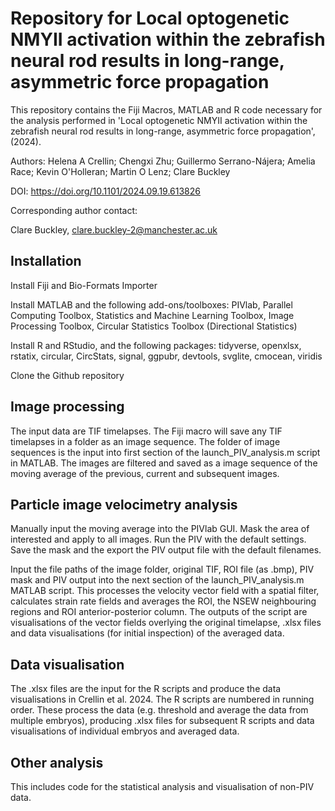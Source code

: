 # Repository for Local optogenetic NMYII activation within the zebrafish neural rod results in long-range, asymmetric force propagation

This repository contains the Fiji Macros, MATLAB and R code necessary for the analysis performed in 'Local optogenetic NMYII activation within the zebrafish neural rod results in long-range, asymmetric force propagation', (2024).

Authors: Helena A Crellin; Chengxi Zhu; Guillermo Serrano-Nájera; Amelia Race; Kevin O'Holleran; Martin O Lenz; Clare Buckley

DOI: https://doi.org/10.1101/2024.09.19.613826

Corresponding author contact: 

Clare Buckley, clare.buckley-2@manchester.ac.uk

## Installation

Install Fiji and Bio-Formats Importer

Install MATLAB and the following add-ons/toolboxes: PIVlab, Parallel Computing Toolbox, Statistics and Machine Learning Toolbox, Image Processing Toolbox, Circular Statistics Toolbox (Directional Statistics)

Install R and RStudio, and the following packages: tidyverse, openxlsx, rstatix, circular, CircStats, signal, ggpubr, devtools, svglite, cmocean, viridis

Clone the Github repository

## Image processing

The input data are TIF timelapses. The Fiji macro will save any TIF timelapses in a folder as an image sequence. The folder of image sequences is the input into first section of the launch_PIV_analysis.m script in MATLAB. The images are filtered and saved as a image sequence of the moving average of the previous, current and subsequent images.

## Particle image velocimetry analysis

Manually input the moving average into the PIVlab GUI. Mask the area of interested and apply to all images. Run the PIV with the default settings. Save the mask and the export the PIV output file with the default filenames.

Input the file paths of the image folder, original TIF, ROI file (as .bmp), PIV mask and PIV output into the next section of the launch_PIV_analysis.m MATLAB script. This processes the velocity vector field with a spatial filter, calculates strain rate fields and averages the ROI, the NSEW neighbouring regions and ROI anterior-posterior column. The outputs of the script are visualisations of the vector fields overlying the original timelapse, .xlsx files and data visualisations (for initial inspection) of the averaged data. 

## Data visualisation

The .xlsx files are the input for the R scripts and produce the data visualisations in Crellin et al. 2024. The R scripts are numbered in running order. These process the data (e.g. threshold and average the data from multiple embryos), producing .xlsx files for subsequent R scripts and data visualisations of individual embryos and averaged data.

## Other analysis

This includes code for the statistical analysis and visualisation of non-PIV data.

